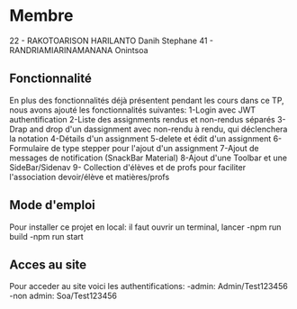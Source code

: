 # Membre

22 - RAKOTOARISON HARILANTO Danih Stephane
41 - RANDRIAMIARINAMANANA Onintsoa

## Fonctionnalité

En plus des fonctionnalités déjà présentent pendant les cours dans ce TP, nous avons ajouté les fonctionnalités suivantes:
1-Login avec JWT authentification
2-Liste des assignments rendus et non-rendus séparés
3-Drap and drop d'un dassignment avec non-rendu à rendu, qui déclenchera la notation
4-Détails d'un assignment
5-delete et édit d'un assignment
6-Formulaire de type stepper pour l'ajout d'un assignment
7-Ajout de messages de notification (SnackBar Material) 
8-Ajout d'une Toolbar et une SideBar/Sidenav
9- Collection d'élèves et de profs pour faciliter l'association devoir/élève et matières/profs

## Mode d'emploi

Pour installer ce projet en local:
il faut ouvrir un terminal, lancer
 -npm run build 
 -npm run start

## Acces au site 

Pour acceder au site voici les authentifications:
-admin: Admin/Test123456
-non admin: Soa/Test123456

